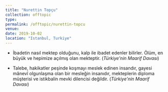 ```yaml
---
title: "Nurettin Topçu"
collection: offtopic
type: 
permalink: /offtopic/nurettin-topcu
venue: 
date: 2019-10-02
location: "Istanbul, Turkiye"
---
```


* İbadetin nasıl mektep olduğunu, kalp ile ibadet edenler bilirler. Ölüm, en büyük ve hepimize açılmış olan mekteptir. (_Türkiye'nin Maarif Davası_)

* Talebe, hakikatler peşinde koşmayı meslek edinen insandır, gayesi mânevî olgunlaşma olan bir mesleğin insanıdır, mekteplerin diploma müşterisi ve istikbalin mevki dilencisi değildir. (_Türkiye'nin Maarif Davası_)